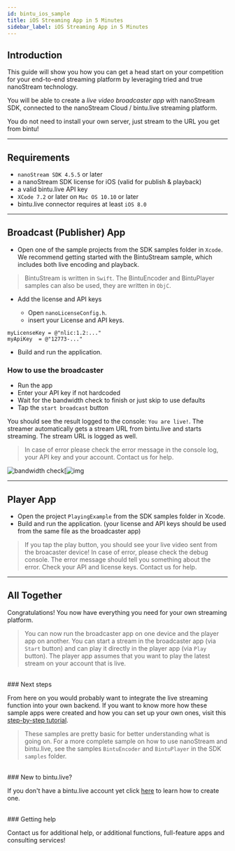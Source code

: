 ```yaml
---
id: bintu_ios_sample
title: iOS Streaming App in 5 Minutes
sidebar_label: iOS Streaming App in 5 Minutes
---
```


## Introduction

This guide will show you how you can get a head start on your competition for your end-to-end streaming platform by leveraging tried and true nanoStream technology.

You will be able to create a *live video broadcaster app* with nanoStream SDK, connected to the nanoStream Cloud / bintu.live streaming platform. 

You do not need to install your own server, just stream to the URL you get from bintu! 

-----


## Requirements

- `nanoStream SDK 4.5.5` or later
- a nanoStream SDK license for iOS (valid for publish & playback)
- a valid bintu.live API key
- `XCode 7.2` or later on `Mac OS 10.10` or later
- bintu.live connector requires at least `iOS 8.0`

-----


## Broadcast (Publisher) App

- Open one of the sample projects from the SDK samples folder in `Xcode`. We recommend getting started with the BintuStream sample, which includes both live encoding and playback. 

> BintuStream is written in `Swift`. The BintuEncoder and BintuPlayer samples can also be used, they are written in `ObjC`.

- Add the license and API keys

  - Open ```nanoLicenseConfig.h```.
  - insert your License and API keys.

```
myLicenseKey = @"nlic:1.2:..."
myApiKey  = @"12773-..."

```

- Build and run the application.

### How to use the broadcaster

- Run the app
- Enter your API key if not hardcoded
- Wait for the bandwidth check to finish or just skip to use defaults
- Tap the `start broadcast` button

You should see the result logged to the console: `You are live!`. The streamer automatically gets a stream URL from bintu.live and starts streaming. The stream URL is logged as well.

> In case of error please check the error message in the console log, your API key and your account. Contact us for help.

![bandwidth check](https://www.nanocosmos.de/v4/documentation/_media/run_bandwith_check1.png)[![img](https://www.nanocosmos.de/v4/documentation/_media/anzeige_bandwidth_in_stream1.png)

-----


## Player App

- Open the project `PlayingExample` from the SDK samples folder in Xcode.
- Build and run the application. (your license and API keys should be used from the same file as the broadcaster app)

> If you tap the play button, you should see your live video sent from the broacaster device! In case of error, please check the debug console. The error message should tell you something about the error. Check your API and license keys. Contact us for help.

-----


## All Together

Congratulations! You now have everything you need for your own streaming platform.

> You can now run the broadcaster app on one device and the player app on another. You can start a stream in the broadcaster app (via `Start` button) and can play it directly in the player app (via `Play` button). The player app assumes that you want to play the latest stream on your account that is live.

<br>
### Next steps

From here on you would probably want to integrate the live streaming function into your own backend. If you want to know more how these sample apps were created and how you can set up your own ones, visit this [step-by-step tutorial](https://www.nanocosmos.de/v4/documentation/nanostream-sdk-bintu-ios-getting-started-tutorial).

> These samples are pretty basic for better understanding what is going on. For a more complete sample on how to use nanoStream and bintu.live, see the samples `BintuEncoder` and `BintuPlayer` in the SDK `samples` folder.

<br>
### New to bintu.live?

If you don't have a bintu.live account yet click [here](../cloud/cloud_getting_started) to learn how to create one.

<br>
### Getting help

Contact us for additional help, or additional functions, full-feature apps and consulting services!